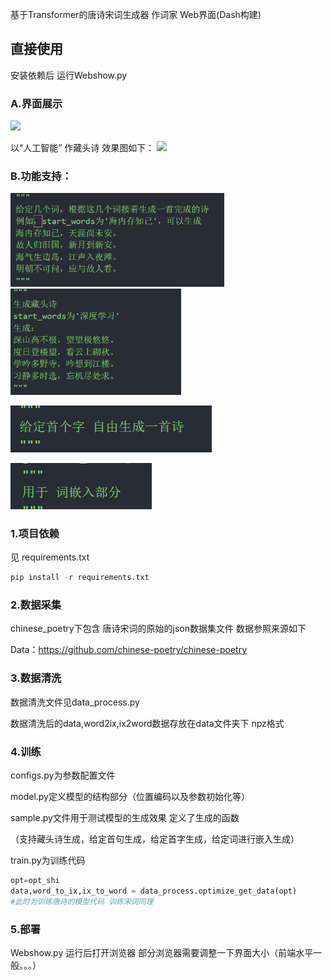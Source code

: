 基于Transformer的唐诗宋词生成器 作词家   Web界面(Dash构建)

## 直接使用 
安装依赖后 运行Webshow.py



### A.界面展示

![](./img/show.png)

以“人工智能” 作藏头诗 效果图如下：
![](./img/000.png)

### B.功能支持：

<img src="./img/gen.png" style="zoom:67%;" />

<img src="./img/gen_f.png" style="zoom:67%;" />

![](./img/f.png)

![](./img/emb.png)

### 1.项目依赖

见 requirements.txt   

```python
pip install -r requirements.txt  
```



### 2.数据采集

chinese_poetry下包含 唐诗宋词的原始的json数据集文件 数据参照来源如下

Data：https://github.com/chinese-poetry/chinese-poetry

### 3.数据清洗

数据清洗文件见data_process.py 

数据清洗后的data,word2ix,ix2word数据存放在data文件夹下 npz格式

### 4.训练

configs.py为参数配置文件

model.py定义模型的结构部分（位置编码以及参数初始化等）

sample.py文件用于测试模型的生成效果 定义了生成的函数

（支持藏头诗生成，给定首句生成，给定首字生成，给定词进行嵌入生成）

train.py为训练代码

```python
opt=opt_shi
data,word_to_ix,ix_to_word = data_process.optimize_get_data(opt)
#此时为训练唐诗的模型代码 训练宋词同理
```

### 5.部署

Webshow.py 运行后打开浏览器 部分浏览器需要调整一下界面大小（前端水平一般。。。）


